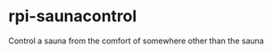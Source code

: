 rpi-saunacontrol
================

Control a sauna from the comfort of somewhere other than the sauna
